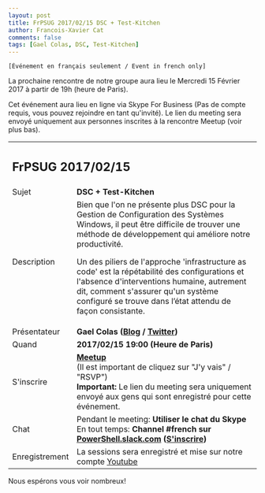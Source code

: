 ```yaml
---
layout: post
title: FrPSUG 2017/02/15 DSC + Test-Kitchen
author: Francois-Xavier Cat
comments: false
tags: [Gael Colas, DSC, Test-Kitchen]
---
```


```
[Événement en français seulement / Event in french only]
```
La prochaine rencontre de notre groupe aura lieu le Mercredi 15 Février 2017 à partir de 19h (heure de Paris).

Cet événement aura lieu en ligne via Skype For Business (Pas de compte requis, vous pouvez rejoindre en tant qu'invité).
Le lien du meeting sera envoyé uniquement aux personnes inscrites à la rencontre Meetup (voir plus bas).


<table>
<tr>
<td colspan="2"><h2>FrPSUG 2017/02/15</h2></td>

</tr>
<tr>
    <td>Sujet</td>
<td> <b>DSC + Test-Kitchen</b></td>
</tr>
<tr>
    <td>Description</td>
<td> Bien que l'on ne présente plus DSC pour la Gestion de Configuration des Systèmes Windows, il peut être difficile de trouver une méthode de développement qui améliore notre productivité.

Un des piliers de l'approche 'infrastructure as code' est la répétabilité des configurations et l'absence d'interventions humaine, autrement dit, comment s'assurer qu'un système configuré se trouve dans l’état attendu de façon consistante.
</td>
</tr>
<tr>
    <td>Présentateur</td>
<td> <b>Gael Colas (<a href="https://gaelcolas.com/">Blog</a> / <a href="https://twitter.com/gaelcolas">Twitter</a>)</b></td>
</tr>
<tr>
    <td>Quand</td>
<td> <b>2017/02/15 19:00 (Heure de Paris)</b></td>
</tr>
<tr>
    <td>S'inscrire</td>
<td> <b><a href="https://www.meetup.com/FrenchPSUG/events/233902063/">Meetup</a></b> <br>(Il est important de cliquez sur "J'y vais" / "RSVP")
<br> <b>Important:</b> Le lien du meeting sera uniquement envoyé aux gens qui sont enregistré pour cette événement.
</td>
</tr>
<tr>
    <td>Chat</td>
<td>Pendant le meeting: <b>Utiliser le chat du Skype</b> <br> En tout temps:<b> Channel #french sur <a href="https://powershell.slack.com/Slack">PowerShell.slack.com</a>  (<a href="http://slack.poshcode.org/">S'inscrire</a>)</b></td>
</tr>
<tr>
    <td>Enregistrement</td>
<td>La sessions sera enregistré et mise sur notre compte <a href="https://www.youtube.com/channel/UCyxicOKZNm_u1opF_xAYfDA">Youtube</a></td>
</tr>
</table>

Nous espérons vous voir nombreux!
